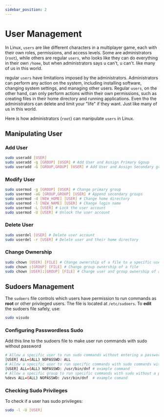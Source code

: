 ```yaml
---
sidebar_position: 2
---
```


# User Management

In Linux, `users` are like different characters in a multiplayer game, each with their own roles, permissions, and access levels. Some are administrators (`root`), while others are regular `users`, who looks like they can do everything in their own `/home`, but when administrators says u can't, u can't. like many of us in this world. 

regular `users` have limitations imposed by the administrators. Administrators can perform any action on the system, including installing software, changing system settings, and managing other users. Regular `users`, on the other hand, can only perform actions within their own permissions, such as creating files in their home directory and running applications. Even tho the administrators can delete and limit your "life" if they want. Just like many of us in this world.

Here is how administrators (`root`) can manipulate `users` in Linux. 

## Manipulating User
### Add User

```bash
sudo useradd [USER]
sudo useradd -g [GROUP] [USER] # Add User and Assign Primary Ggoup
sudo useradd -G [GROUP,GROUP] [USER] # Add User and Assign Secondary groups
```

### Modify User
```bash
sudo usermod -g [GROUP] [USER] # Change primary group 
sudo usermod -aG [GROUP,GROUP] [USER] # Append secondary groups 
sudo usermod -d [NEW_HOME] [USER] # Change home directory 
sudo usermod -l [NEW_NAME] [USER] # Change login name 
sudo usermod -L [USER] # Lock the user account 
sudo usermod -U [USER] # Unlock the user account
```

### Delete User
```bash
sudo userdel [USER] # Delete user account
sudo userdel -r [USER] # Delete user and their home directory
```

### Change Ownership
```bash
sudo chown [USER] [FILE] # Change ownership of a file to a specific user
sudo chown :[GROUP] [FILE] # Change group ownership of a file
sudo chown [USER]:[GROUP] [FILE] # Change user and group ownership of a file
```

## Sudoers Management

The `sudoers` file controls which users have permission to run commands as **root** or other privileged users. The file is located at `/etc/sudoers`. To **edit** the sudoers file safely, use:

```bash
sudo visudo
```

### Configuring Passwordless Sudo
Add this line to the sudoers file to make user run commands with sudo without password
```bash
# Allow a specific user to run sudo commands without entering a password
[USER] ALL=(ALL) NOPASSWD: ALL
# Allow a specific user to run specific commands with sudo commands without entering a password
[USER] ALL=(ALL) NOPASSWD: /usr/bin/dnf # example command
# Allow a specific group to run specific commands with sudo without a password:
%devs ALL=(ALL) NOPASSWD: /usr/bin/dnf  # example comand
```

### Checking Sudo Privileges
To check if a user has sudo privileges:
```bash
sudo -l -U [USER]
```

